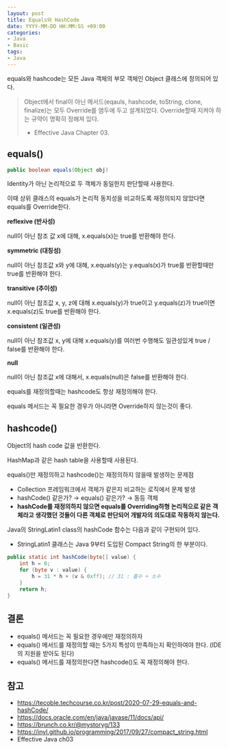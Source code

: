 ```yaml
---
layout: post
title: Equals와 HashCode
date: YYYY-MM-DD HH:MM:SS +09:00
categories:
- Java
- Basic
tags:
- Java
---
```


equals와 hashcode는 모든 Java 객체의 부모 객체인 Object 클래스에 정의되어 있다.

> Object에서 final이 아닌 메서드(eqauls, hashcode, toString, clone, finalize)는 모두 Override를 염두에 두고 설계되었다.
> Override할때 지켜야 하는 규약이 명확히 정해져 있다.
> - Effective Java Chapter 03.

## equals()

```java
public boolean equals(Object obj)
```

Identity가 아닌 논리적으로 두 객체가 동일한지 판단할때 사용한다.

이때 상위 클래스의 equals가 논리적 동치성을 비교하도록 재정의되지 않았다면 equals를 Override한다.

**reflexive (반사성)**

null이 아닌 참조 값 x에 대해, x.equals(x)는 true를 반환해야 한다.

**symmetric (대칭성)**

null이 아닌 참조값 x와 y에 대해, x.equals(y)는 y.equals(x)가 true를 반환할때만 true를 반환해야 한다.

**transitive (추이성)**

null이 아닌 참조값 x, y, z에 대해 x.equals(y)가 true이고 y.equals(z)가 true이면 x.equals(z)도 true를 반환해야 한다.

**consistent (일관성)**

null이 아닌 참조값 x, y에 대해 x.equals(y)를 여러번 수행해도 일관성있게 true / false를 반환해야 한다.

**null**

null이 아닌 참조값 x에 대해서, x.equals(null)은 false를 반환해야 한다.

equals를 재정의할때는 hashcode도 항상 재정의해야 한다.

equals 메서드는 꼭 필요한 경우가 아니라면 Override하지 않는것이 좋다.

## hashcode()

Object의 hash code 값을 반환한다.

HashMap과 같은 hash table을 사용할때 사용된다.

equals()만 재정의하고 hashcode()는 재정의하지 않을때 발생하는 문제점

- Collection 프레임워크에서 객체가 같은지 비교하는 로직에서 문제 발생
- hashCode() 같은가? → equals() 같은가? → 동등 객체
- **hashCode를 재정의하지 않으면 equals를 Overriding하형 논리적으로 같은 객체라고 생각했던 것들이 다른 객체로 판단되어 개발자의 의도대로 작동하지 않는다.**

Java의 StringLatin1 class의 hashCode 함수는 다음과 같이 구현되어 있다.

- StringLatin1 클래스는 Java 9부터 도입된 Compact String의 한 부분이다.

```java
public static int hashCode(byte[] value) {
	int h = 0;
	for (byte v : value) {
		h = 31 * h + (v & 0xff); // 31 : 홀수 + 소수
	}
	return h;
}
```

## 결론

- equals() 메서드는 꼭 필요한 경우에만 재정의하자
- equals() 메서드를 재정의할 때는 5가지 특성이 만족하는지 확인하여야 한다. (IDE의 지원을 받아도 된다)
- equals() 메서드를 재정의한다면 hashcode()도 꼭 재정의해야 한다.

## 참고

- https://tecoble.techcourse.co.kr/post/2020-07-29-equals-and-hashCode/
- https://docs.oracle.com/en/java/javase/11/docs/api/
- https://brunch.co.kr/@mystoryg/133
- https://inyl.github.io/programming/2017/09/27/compact_string.html
- Effective Java ch03
